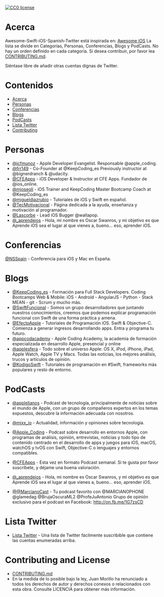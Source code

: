 [![CC0 license](http://mirrors.creativecommons.org/presskit/buttons/88x31/svg/cc-zero.svg)](https://creativecommons.org/publicdomain/zero/1.0/)

# Acerca

Awesome-Swift-iOS-Spanish-Twitter está inspirada en:  [Awesome iOS](https://github.com/vsouza/awesome-ios)
La lista se divide en Categorías, Personas, Conferencias, Blogs y PodCasts. No hay un orden definido en cada categoría. Si desea contribuir, por favor lea  [CONTRIBUTING.md](https://github.com/juanmorillios/Awesome-Swift-iOS-Spanish-Twitter/blob/master/CONTRIBUTING.md).

Siéntase libre de añadir otras cuentas dignas de Twitter.


# Contenidos
* [Acerca](#acerca)
* [Personas](#personas)
* [Conferencias](#conferencias)
* [Blogs](#blogs)
* [PodCasts](#podcasts)
* [Lista Twitter](#lista-twitter)
* [Contributing](#contributing-and-license)

# Personas
* [@jcfmunoz](https://twitter.com/jcfmunoz) - Apple Developer Evangelist. Responsable @apple_coding.
* [@frr149](https://twitter.com/frr149) - Co-Founder at @KeepCoding_es Previously instructor at @bignerdranch & @udacity.
* [@CFEApps](https://twitter.com/CFEApps) - iOS Developer & Instructor at CFE Apps. Fundador de @ios_online.
* [@mjoseoli](https://twitter.com/mjoseoli) - iOS Trainer and KeepCoding Master Bootcamp Coach at @KeepCoding_es
* [@migueldiazrubio](https://twitter.com/migueldiazrubio) - Tutoriales de iOS y Swift en español.
* [@TecMotivacional](https://twitter.com/TecMotivacional) - Página dedicada a la ayuda, enseñanza y motivación al programador.
* [@Lascorbe](https://twitter.com/Lascorbe) - Lead iOS Bugger @wallapop.
* [@_aprendeios](https://twitter.com/_aprendeios) - Hola, mi nombre es Oscar Swanros, y mi objetivo es que Aprende iOS sea el lugar al que vienes a, bueno… eso, aprender iOS.

# Conferencias
[@NSSpain](https://twitter.com/NSSpain) - Conferencia para iOS y Mac en España.

# Blogs

* [@KeepCoding_es](https://twitter.com/KeepCoding_es) - Formación para Full Stack Developers. Coding Bootcamps Web & Mobile: iOS - Android - AngularJS - Python - Stack MEAN - git - Scrum y mucho más.
* [@SwiftFuncional](https://twitter.com/SwiftFuncional) - Somos un grupo desarrolladores que juntando nuestros conocimientos, creemos que podemos explicar programación funcional con Swift de una forma práctica y amena.
* [@EfectoApple](https://twitter.com/EfectoApple) - Tutoriales de Programación iOS. Swift & Objective-C. Comienza a generar ingresos desarrollando apps. Entra y programa tu futuro.
* [@appcodacademy](https://twitter.com/appcodacademy) - Apple Coding Academy, la academia de formación especializada en desarrollo Apple, presencial y online
* [@applesfera](https://twitter.com/applesfera) - Todo sobre el universo Apple: OS X, iPod, iPhone, iPad, Apple Watch, Apple TV y Macs. Todas las noticias, los mejores análisis, trucos y artículos de opinión.
* [@KodigoSwift](https://twitter.com/KodigoSwift) - Tutoriales de programación en #Swift, frameworks más populares y resto de entorno.

# PodCasts

* [@applelianos](https://twitter.com/applelianos) - Podcast de tecnología, principalmente de noticias sobre el mundo de Apple, con un grupo de compañeros expertos en los temas expuestos, descubre la información adecuada con nosotros.

* [@mixx_io](https://twitter.com/mixx_io) - Actualidad, información y opiniones sobre tecnología.

* [@Apple_Coding](https://twitter.com/apple_coding) - Podcast sobre desarrollo en entornos Apple, con programas de análisis, opinión, entrevistas, noticias y todo tipo de contenido centrado en el desarrollo de apps y juegos para iOS, macOS, watchOS y tvOS con Swift, Objective-C o lenguajes y entornos compatibles.

* [@CFEApps](https://twitter.com/CFEApps) - Esta vez en formato Podcast semanal. Si te gusta por favor suscríbete, y déjame una buena valoración.
* [@_aprendeios](https://twitter.com/_aprendeios) - Hola, mi nombre es Oscar Swanros, y mi objetivo es que Aprende iOS sea el lugar al que vienes a, bueno… eso, aprender iOS.

* [@@MarcianoCast](https://twitter.com/MarcianoCast) - Tu podcast favorito con @MARCIANOPHONE @glamedag @BrujaOscuraML2 @ProfeJuAntonio Grupo de opinión exclusivo para el podcast en Facebook: http://on.fb.me/1G7zsCD 



# Lista Twitter

* [Lista Twitter](https://twitter.com/JuanMorillios/lists/swift-ios-spanish-twitter) - Una lista de Twitter fácilmente suscribible que contiene las cuentas enumeradas arriba.


# Contributing and License

* [CONTRIBUTING.md](https://github.com/juanmorillios/Awesome-Swift-iOS-Spanish-Twitter/blob/master/CONTRIBUTING.md)
* En la medida de lo posible bajo la ley, Juan Morillo ha renunciado a todos los derechos de autor y derechos conexos o relacionados con esta obra. Consulte LICENCIA para obtener más información.

